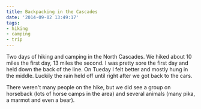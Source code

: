 ```yaml
---
title: Backpacking in the Cascades
date: '2014-09-02 13:49:17'
tags:
- hiking
- camping
- trip
---
```


Two days of hiking and camping in the North Cascades. We hiked about 10 miles the first day, 13 miles the second. I was pretty sore the first day and held down the back of the line. On Tueday I felt better and mostly hung in the middle. Luckily the rain held off until right after we got back to the cars.

There weren't many people on the hike, but we did see a group on horseback (lots of horse camps in the area) and several animals (many pika, a marmot and even a bear). 
